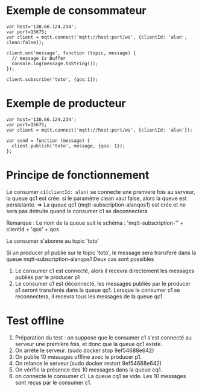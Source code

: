 # Exemple de consommateur


~~~~{.js}
var host='130.66.124.234';
var port=15675;
var client = mqtt.connect('mqtt://host:port/ws', {clientId: 'alan', clean:false});

client.on('message', function (topic, message) {
  // message is Buffer
  console.log(message.toString());
});

client.subscribe('toto', {qos:1});
~~~~


# Exemple de producteur

~~~~{.js}
var host='130.66.124.234';
var port=15675;
var client = mqtt.connect('mqtt://host:port/ws', {clientId: 'alan'});

var send = function (message) {
  client.publish('toto', message, {qos: 1});
};
~~~~

# Principe de fonctionnement


Le consumer `c1(clientId: alan)` se connecte une premiere fois au serveur, la queue qc1 est crée.
si le paramètre clean vaut false, alors la queue est persistante.
=> La queue qc1 (mqtt-subscription-alanqos1) est crée et ne sera pas détruite quand le consumer c1 se deconnectera

Remarque : Le nom de la queue suit le schéma : 'mqtt-subscription-'' + clientId + 'qos' + qos


Le consumer s'abonne au topic 'toto'

Si un producer p1 publie sur le topic 'toto', le message sera transferé dans la queue mqtt-subscription-alanqos1
Deux cas sont possibles
  1. Le consumer c1 est connecté, alors il recevra directement les messages publiés par le producer p1
  2. Le consumer c1 est déconnecté, les messages publiés par le producer p1 seront transferés dans la queue qc1.
     Lorsque le consumer c1 se reconnectera, il recevra tous les messages de la queue qc1.


# Test offline

1. Préparation du test : on suppose que le consumer c1 s'est connecté au serveur une première fois, et donc que
la queue qc1 existe.
2. On arrète le serveur. (sudo docker stop 9ef54688e642)
3. On publie 10 messages offline avec le producer p1.
4. On relance le serveur.(sudo docker restart 9ef54688e642)
5. On vérifie la présence des 10 messages dans la queue cq1.
6. on connecte le consumer c1. La queue cq1 se vide. Les 10 messages sont reçus par le consumer c1.
